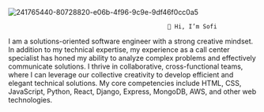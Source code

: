 ![241765440-80728820-e06b-4f96-9c9e-9df46f0cc0a5](https://github.com/SofiMesh/SofiMesh/assets/134090503/bbc91e31-bc9e-4b86-8d68-d3eccd4b7eb5)

                                            
                                                 👋 Hi, I’m Sofi      
I am a solutions-oriented software engineer with a strong creative mindset. In addition to my 
technical expertise, my experience as a call center specialist has honed my ability to analyze 
complex problems and effectively communicate solutions. I thrive in collaborative, cross-functional 
teams, where I can leverage our collective creativity to develop efficient and elegant technical 
solutions. My core competencies include HTML, CSS, JavaScript, Python, React, Django, Express, MongoDB, AWS, and other web technologies.
